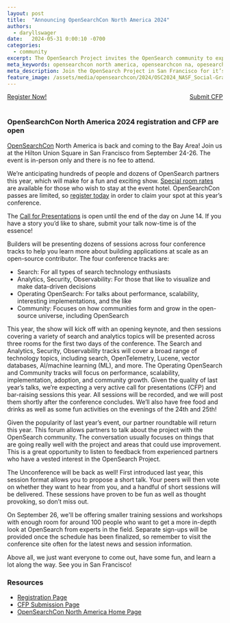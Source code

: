 ```yaml
---
layout: post
title:  "Announcing OpenSearchCon North America 2024"
authors:
  - daryllswager
date:   2024-05-31 0:00:10 -0700
categories:
  - community
excerpt: The OpenSearch Project invites the OpenSearch community to explore the future of search, analytics, and generative AI at the first OpenSearch user conference in Europe. Join us in Berlin on May 6 & 7 and learn how to build powerful applications and get the most out of your OpenSearch deployments.
meta_keywords: opensearchcon north america, opensearchcon na, opesearchcon call for papers, register for opensearchcon, opensearch community
meta_description: Join the OpenSearch Project in San Francisco for it’s third annual OpenSearchCon North America 2024 taking place September 24-26 at the Hilton Union Square. Register today.
feature_image: /assets/media/opensearchcon/2024/OSC2024_NASF_Social-Graphic1_1200x627.png
---
```

<div style="width: 100%" style="display: block;">
<div class="redesign-button-pair--wrapper" style="display: inline; float: left;">
            <div class="redesign-button--wrapper redesign-button--wrapper__text-only__dark">
                <a href="/events/opensearchcon/2024/north-america/register.html" class="redesign-button--anchor">
                    Register Now!
                </a>
            </div>
</div>

<div class="redesign-button-pair--wrapper" style="display: inline; float: right;">
            <div class="redesign-button--wrapper redesign-button--wrapper__text-only__dark">
                <a href="/events/opensearchcon/2024/north-america/cfp.html" class="redesign-button--anchor">
                    Submit CFP
                </a>
            </div>
</div>
</div>

<br/><br/>

### OpenSearchCon North America 2024 registration and CFP are open


[OpenSearchCon](https://opensearch.org/events/opensearchcon/2024/north-america/index.html) North America is back and coming to the Bay Area! Join us at the Hilton Union Square in San Francisco from September 24-26. The event is in-person only and there is no fee to attend.

We’re anticipating hundreds of people and dozens of OpenSearch partners this year, which will make for a fun and exciting show. [Special room rates](https://book.passkey.com/e/50823627) are available for those who wish to stay at the event hotel. OpenSearchCon passes are limited, so [register today](https://opensearchcon2023.splashthat.com/) in order to claim your spot at this year’s conference.

The [Call for Presentations](https://opensearch.org/events/opensearchcon/2024/north-america/cfp.html) is open until the end of the day on June 14. If you have a story you’d like to share, submit your talk now-time is of the essence!

Builders will be presenting dozens of sessions across four conference tracks to help you learn more about building applications at scale as an open-source contributor.  The four conference tracks are:

* Search: For all types of search technology enthusiasts
* Analytics, Security, Observability: For those that like to visualize and make data-driven decisions
* Operating OpenSearch: For talks about performance, scalability, interesting implementations, and the like
* Community: Focuses on how communities form and grow in the open-source universe, including OpenSearch


This year, the show will kick off with an opening keynote, and then sessions covering a variety of search and analytics topics will be presented across three rooms for the first two days of the conference. The Search and Analytics, Security, Observability tracks will cover a broad range of technology topics, including search, OpenTelemetry, Lucene, vector databases, AI/machine learning (ML), and more. The Operating OpenSearch and Community tracks will focus on performance, scalability, implementation, adoption, and community growth. Given the quality of last year’s talks, we’re expecting a very active call for presentations (CFP) and bar-raising sessions this year. All sessions will be recorded, and we will post them shortly after the conference concludes. We’ll also have free food and drinks as well as some fun activities on the evenings of the 24th and 25th!

Given the popularity of last year’s event, our partner roundtable will return this year. This forum allows partners to talk about the project with the OpenSearch community. The conversation usually focuses on things that are going really well with the project and areas that could use improvement. This is a great opportunity to listen to feedback from experienced partners who have a vested interest in the OpenSearch Project.

The Unconference will be back as well! First introduced last year, this session format allows you to propose a short talk. Your peers will then vote on whether they want to hear from you, and a handful of short sessions will be delivered. These sessions have proven to be fun as well as thought provoking, so don’t miss out.

On September 26, we'll be offering smaller training sessions and workshops with enough room for around 100 people who want to get a more in-depth look at OpenSearch from experts in the field. Separate sign-ups will be provided once the schedule has been finalized, so remember to visit the conference site often for the latest news and session information.

Above all, we just want everyone to come out, have some fun, and learn a lot along the way. See you in San Francisco!

### Resources

* [Registration Page](https://opensearch.org/events/opensearchcon/2024/north-america/register.html)
* [CFP Submission Page](https://opensearch.org/events/opensearchcon/2024/north-america/cfp.html)
* [OpenSearchCon North America Home Page](https://opensearch.org/events/opensearchcon/2024/north-america/index.html)
